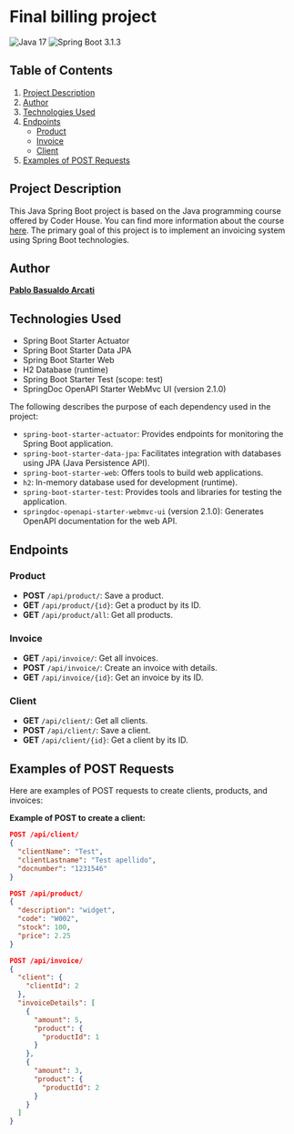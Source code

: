 # Final billing project

![Java 17](https://img.shields.io/badge/Java-17-red) ![Spring Boot 3.1.3](https://img.shields.io/badge/Spring%20Boot-3.1.3-green)

## Table of Contents

1. [Project Description](#project-description)
2. [Author](#author)
3. [Technologies Used](#technologies-used)
4. [Endpoints](#endpoints)
   - [Product](#product)
   - [Invoice](#invoice)
   - [Client](#client)
5. [Examples of POST Requests](#examples-of-post-requests)

## Project Description

This Java Spring Boot project is based on the Java programming course offered by Coder House. You can find more information about the course [here](https://www.coderhouse.com/online/programacion-con-java). The primary goal of this project is to implement an invoicing system using Spring Boot technologies.

## Author

[**Pablo Basualdo Arcati**](https://github.com/pbasualdoarcati)

## Technologies Used

- Spring Boot Starter Actuator
- Spring Boot Starter Data JPA
- Spring Boot Starter Web
- H2 Database (runtime)
- Spring Boot Starter Test (scope: test)
- SpringDoc OpenAPI Starter WebMvc UI (version 2.1.0)

The following describes the purpose of each dependency used in the project:

- `spring-boot-starter-actuator`: Provides endpoints for monitoring the Spring Boot application.
- `spring-boot-starter-data-jpa`: Facilitates integration with databases using JPA (Java Persistence API).
- `spring-boot-starter-web`: Offers tools to build web applications.
- `h2`: In-memory database used for development (runtime).
- `spring-boot-starter-test`: Provides tools and libraries for testing the application.
- `springdoc-openapi-starter-webmvc-ui` (version 2.1.0): Generates OpenAPI documentation for the web API.

## Endpoints

### Product

- **POST** `/api/product/`: Save a product.
- **GET** `/api/product/{id}`: Get a product by its ID.
- **GET** `/api/product/all`: Get all products.

### Invoice

- **GET** `/api/invoice/`: Get all invoices.
- **POST** `/api/invoice/`: Create an invoice with details.
- **GET** `/api/invoice/{id}`: Get an invoice by its ID.

### Client

- **GET** `/api/client/`: Get all clients.
- **POST** `/api/client/`: Save a client.
- **GET** `/api/client/{id}`: Get a client by its ID.

## Examples of POST Requests

Here are examples of POST requests to create clients, products, and invoices:

**Example of POST to create a client:**

```json
POST /api/client/
{
  "clientName": "Test",
  "clientLastname": "Test apellido",
  "docnumber": "1231546"
}

POST /api/product/
{
  "description": "widget",
  "code": "W002",
  "stock": 100,
  "price": 2.25
}

POST /api/invoice/
{
  "client": {
    "clientId": 2
  },
  "invoiceDetails": [
    {
      "amount": 5,
      "product": {
        "productId": 1
      }
    },
    {
      "amount": 3,
      "product": {
        "productId": 2
      }
    }
  ]
}

```
